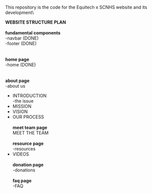 This repository is the code for the Equitech x SCNHS website and its development\

**WEBSITE STRUCTURE PLAN**
\
\
**fundamental components**\
-navbar (DONE)\
-footer (DONE)\
\
\
**home page**\
-home (DONE)\
\
\
**about page**\
-about us
- INTRODUCTION
\
-the issue
- MISSION
- VISION
- OUR PROCESS
\
\
**meet team page**\
MEET THE TEAM
\
\
**resource page**\
-resources
- VIDEOS
\
\
**donation page**\
-donations
\
\
**faq page**\
-FAQ

